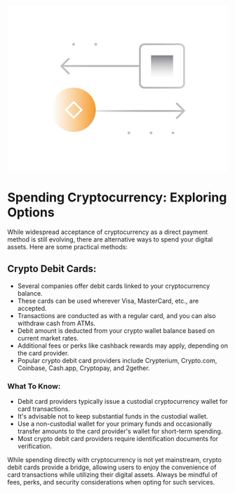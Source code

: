 ![](../images/07-main-l.png)

# Spending Cryptocurrency: Exploring Options

While widespread acceptance of cryptocurrency as a direct payment method is still evolving, there are alternative ways to spend your digital assets. Here are some practical methods:

## Crypto Debit Cards:

- Several companies offer debit cards linked to your cryptocurrency balance.
- These cards can be used wherever Visa, MasterCard, etc., are accepted.
- Transactions are conducted as with a regular card, and you can also withdraw cash from ATMs.
- Debit amount is deducted from your crypto wallet balance based on current market rates.
- Additional fees or perks like cashback rewards may apply, depending on the card provider.
- Popular crypto debit card providers include Crypterium, Crypto.com, Coinbase, Cash.app, Cryptopay, and 2gether.

### What To Know:

- Debit card providers typically issue a custodial cryptocurrency wallet for card transactions.
- It's advisable not to keep substantial funds in the custodial wallet.
- Use a non-custodial wallet for your primary funds and occasionally transfer amounts to the card provider's wallet for short-term spending.
- Most crypto debit card providers require identification documents for verification.

While spending directly with cryptocurrency is not yet mainstream, crypto debit cards provide a bridge, allowing users to enjoy the convenience of card transactions while utilizing their digital assets. Always be mindful of fees, perks, and security considerations when opting for such services.
